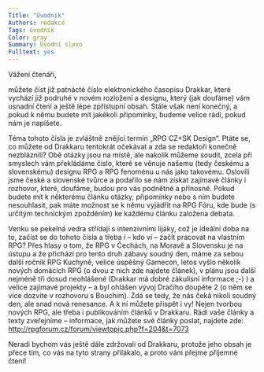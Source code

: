 ```yaml
---
Title: "Úvodník"
Authors: redakce
Tags: úvodník
Color: gray
Summary: Úvodní slovo
Fulltext: yes
---
```

Vážení čtenáři, 

můžete číst již patnácté číslo elektronického časopisu Drakkar, které vychází již podruhé v novém rozložení a designu, který (jak doufáme) vám usnadní čtení a ještě lépe zpřístupní obsah. Stále však není konečný, a pokud k němu budete mít jakékoli připomínky, budeme velice rádi, pokud nám je napíšete. 

Téma tohoto čísla je zvláštně znějící termín „RPG CZ+SK Design“. Ptáte se, co můžete od Drakkaru tentokrát očekávat a zda se redaktoři konečně nezbláznili? Obě otázky jsou na místě, ale nakolik můžeme soudit, zcela při smyslech vám překládáme číslo, které se věnuje našemu (tedy českému a slovenskému) designu RPG a RPG fenoménu u nás jako takovému. Oslovili jsme české a slovenské tvůrce a podařilo se nám získat zajímavé články i rozhovor, které, doufáme, budou pro vás podnětné a přínosné. Pokud budete mít k některému článku otázky, připomínky nebo s ním budete nesouhlasit, pak máte možnost se k němu vyjádřit na RPG Fóru, kde bude (s určitým technickým zpožděním) ke každému článku založena debata. 

Venku se pekelná vedra střídají s intenzivními lijáky, což je ideální doba na to, začíst se do tohoto čísla a třeba i – kdo ví – začít pracovat na vlastním RPG? Přes hlasy o tom, že RPG v Čechách, na Moravě a Slovensku je na ústupu a že přichází pro tento druh zábavy soudný den, máme za sebou další ročník RPG Kuchyně, velice úspěšný Gamecon, letos vyšlo několik nových domácích RPG (o dvou z nich zde najdete článek), v plánu jsou další nejméně tři dosud neohlášené (Drakkar má dobré zákulisní informace ;-) ) a velice zajímavé projekty – a byl ohlášen vývoj Dračího doupěte 2 (o něm se více dozvíte v rozhovoru s Bouchim). Zdá se tedy, že nás čeká nikoli soudný den, ale snad nová renesance. A k ní můžete přispět i vy! Nejen tvorbou nových RPG, ale třeba i publikováním článků v Drakkaru. Rádi vaše články a texty zveřejníme – informace, jak můžete své články poslat, najdete zde: http://rpgforum.cz/forum/viewtopic.php?f=204&t=7073 

Neradi bychom vás ještě dále zdržovali od Drakkaru, protože jeho obsah je přece tím, co vás na tyto strany přilákalo, a proto vám přejme příjemné čtení!
